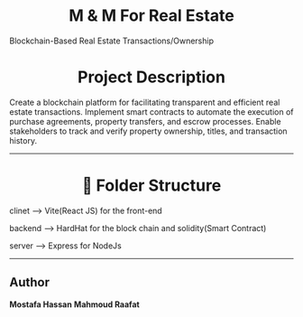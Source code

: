 <h1 align="center">M & M For Real Estate</h1>
<p align="center">
  
Blockchain-Based Real Estate Transactions/Ownership

</p>

<h1 align="center">Project Description </h1>

Create a blockchain platform for facilitating transparent and efficient real estate
transactions. Implement smart contracts to automate the execution of purchase
agreements, property transfers, and escrow processes. Enable stakeholders to track
and verify property ownership, titles, and transaction history.

<hr>

<h1 align="center">🚀 Folder Structure</h1>

clinet --> Vite(React JS) for the front-end

backend --> HardHat for the block chain and solidity(Smart Contract)

server --> Express for NodeJs

<hr>

## Author
**Mostafa Hassan**
**Mahmoud Raafat**
